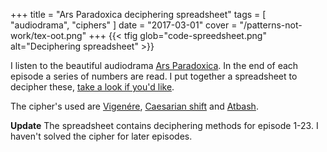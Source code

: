 +++
title = "Ars Paradoxica deciphering spreadsheet"
tags = [ "audiodrama", "ciphers" ]
date = "2017-03-01"
cover = "/patterns-not-work/tex-oot.png"
+++
{{< tfig glob="code-spreedsheet.png" alt="Deciphering spreadsheet" >}}

I listen to the beautiful audiodrama [Ars Paradoxica](https://arsparadoxica.com/). In the end of each episode a series of numbers are read. I put together a spreadsheet to decipher these, [take a look if you'd like](https://docs.google.com/spreadsheets/d/1g2tXvxwR4-Oumgf3H3ucRDdE90pUqfZpS65uwsC1dpw/edit?usp=sharing).


The cipher's used are [Vigenére](http://rumkin.com/tools/cipher/vigenere.php), [Caesarian shift](http://rumkin.com/tools/cipher/caesar.php) and [Atbash](http://rumkin.com/tools/cipher/atbash.php).

**Update**
The spreadsheet contains deciphering methods for episode 1-23. I haven't solved the cipher for later episodes.
